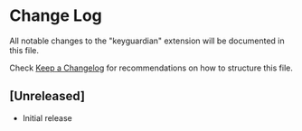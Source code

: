# Change Log

All notable changes to the "keyguardian" extension will be documented in this file.

Check [Keep a Changelog](http://keepachangelog.com/) for recommendations on how to structure this file.

## [Unreleased]

- Initial release